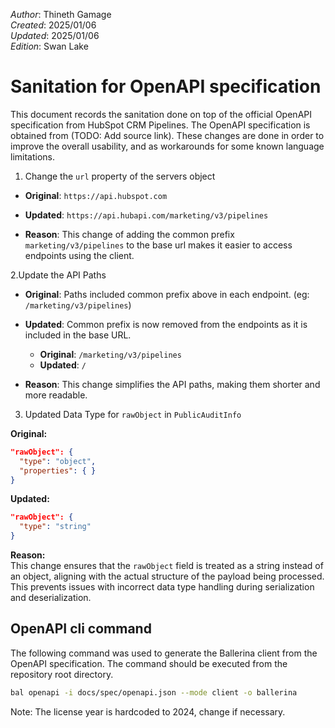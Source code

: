 _Author_:  Thineth Gamage \
_Created_: 2025/01/06 \
_Updated_:  2025/01/06 \
_Edition_: Swan Lake

# Sanitation for OpenAPI specification

This document records the sanitation done on top of the official OpenAPI specification from HubSpot CRM Pipelines. 
The OpenAPI specification is obtained from (TODO: Add source link).
These changes are done in order to improve the overall usability, and as workarounds for some known language limitations.


1. Change the `url` property of the servers object
- **Original**: 
```https://api.hubspot.com```

- **Updated**: 
```https://api.hubapi.com/marketing/v3/pipelines```

- **Reason**:  This change of adding the common prefix `marketing/v3/pipelines` to the base url makes it easier to access endpoints using the client.

2.Update the API Paths
- **Original**: Paths included common prefix above in each endpoint. (eg: ```/marketing/v3/pipelines```)

- **Updated**: Common prefix is now removed from the endpoints as it is included in the base URL.
  - **Original**: ```/marketing/v3/pipelines```
  - **Updated**: ```/```

- **Reason**:  This change simplifies the API paths, making them shorter and more readable.

3. Updated Data Type for `rawObject` in `PublicAuditInfo`

**Original:**

```json
"rawObject": {
  "type": "object",
  "properties": { }
}
```

**Updated:**

```json
"rawObject": {
  "type": "string"
}
```

**Reason:**  
This change ensures that the `rawObject` field is treated as a string instead of an object, aligning with the actual structure of the payload being processed. This prevents issues with incorrect data type handling during serialization and deserialization.

## OpenAPI cli command

The following command was used to generate the Ballerina client from the OpenAPI specification. The command should be executed from the repository root directory.

```bash
bal openapi -i docs/spec/openapi.json --mode client -o ballerina
```
Note: The license year is hardcoded to 2024, change if necessary.
